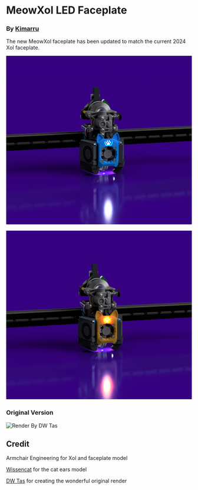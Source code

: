 # MeowXol LED Faceplate

### By [Kimarru](https://github.com/Kimarru)

The new MeowXol faceplate has been updated to match the current 2024 Xol faceplate.

![Render](Images/MeowXol_Toolhead_v4_Render.png)

![Render](Images/MeowXol_Toolhead_v4_Render_PEI_edition.png)

### Original Version
![Render](Images/MeowXol_full-assembly_Purple.PNG)
By DW Tas

## Credit  
Armchair Engineering for Xol and faceplate model 

[Wissencat](https://www.printables.com/@Wissencat) for the cat ears model

[DW Tas](https://github.com/DW-Tas) for creating the wonderful original render
